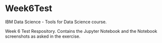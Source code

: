 # Week6Test
IBM Data Science - Tools for Data Science course.

Week 6 Test Respository.
Contains the Jupyter Notebook and the Notebook screenshots as asked in the exercise.
